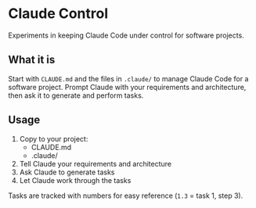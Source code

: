 # Claude Control

Experiments in keeping Claude Code under control for software projects.

## What it is

Start with `CLAUDE.md` and the files in `.claude/` to manage Claude Code for a software project. Prompt Claude with your requirements and architecture, then ask it to generate and perform tasks.

## Usage

1. Copy to your project:
   - CLAUDE.md
   - .claude/
2. Tell Claude your requirements and architecture
3. Ask Claude to generate tasks
4. Let Claude work through the tasks

Tasks are tracked with numbers for easy reference (`1.3` = task 1, step 3).

